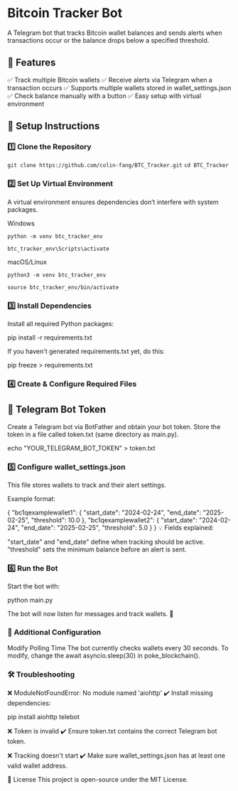 # Bitcoin Tracker Bot
A Telegram bot that tracks Bitcoin wallet balances and sends alerts when transactions occur or the balance drops below a specified threshold.

## 🚀 Features
✅ Track multiple Bitcoin wallets
✅ Receive alerts via Telegram when a transaction occurs
✅ Supports multiple wallets stored in wallet_settings.json
✅ Check balance manually with a button
✅ Easy setup with virtual environment

## 🚀 Setup Instructions
### 1️⃣ Clone the Repository
`git clone https://github.com/colin-fang/BTC_Tracker.git`
`cd BTC_Tracker`

### 2️⃣ Set Up Virtual Environment
A virtual environment ensures dependencies don’t interfere with system packages.

Windows

`python -m venv btc_tracker_env`

`btc_tracker_env\Scripts\activate`

macOS/Linux

`python3 -m venv btc_tracker_env`

`source btc_tracker_env/bin/activate`

### 3️⃣ Install Dependencies
Install all required Python packages:

pip install -r requirements.txt

If you haven't generated requirements.txt yet, do this:

pip freeze > requirements.txt

### 4️⃣ Create & Configure Required Files
## 📌 Telegram Bot Token
Create a Telegram bot via BotFather and obtain your bot token.
Store the token in a file called token.txt (same directory as main.py).

echo "YOUR_TELEGRAM_BOT_TOKEN" > token.txt

### 5️⃣ Configure wallet_settings.json
This file stores wallets to track and their alert settings.

Example format:

{
    "bc1qexamplewallet1": {
        "start_date": "2024-02-24",
        "end_date": "2025-02-25",
        "threshold": 10.0
    },
    "bc1qexamplewallet2": {
        "start_date": "2024-02-24",
        "end_date": "2025-02-25",
        "threshold": 5.0
    }
}
💡 Fields explained:

"start_date" and "end_date" define when tracking should be active.
"threshold" sets the minimum balance before an alert is sent.
### 6️⃣ Run the Bot
Start the bot with:

python main.py

The bot will now listen for messages and track wallets. 🎯

### 🔧 Additional Configuration
Modify Polling Time
The bot currently checks wallets every 30 seconds.
To modify, change the await asyncio.sleep(30) in poke_blockchain().
### 🛠 Troubleshooting
❌ ModuleNotFoundError: No module named 'aiohttp'
✔️ Install missing dependencies:

pip install aiohttp telebot

❌ Token is invalid
✔️ Ensure token.txt contains the correct Telegram bot token.

❌ Tracking doesn't start
✔️ Make sure wallet_settings.json has at least one valid wallet address.

📜 License
This project is open-source under the MIT License.
